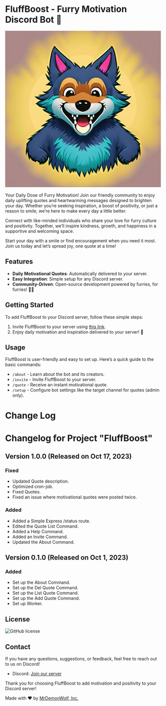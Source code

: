 # FluffBoost - Furry Motivation Discord Bot 🐾

![FluffBoost Logo](logo.jpg)

Your Daily Dose of Furry Motivation! Join our friendly community to enjoy daily uplifting quotes and heartwarming messages designed to brighten your day. Whether you’re seeking inspiration, a boost of positivity, or just a reason to smile, we’re here to make every day a little better.

Connect with like-minded individuals who share your love for furry culture and positivity. Together, we’ll inspire kindness, growth, and happiness in a supportive and welcoming space.

Start your day with a smile or find encouragement when you need it most. Join us today and let’s spread joy, one quote at a time!

## Features

- **Daily Motivational Quotes**: Automatically delivered to your server.
- **Easy Integration**: Simple setup for any Discord server.
- **Community-Driven**: Open-source development powered by furries, for furries! 🐺🐾

## Getting Started

To add FluffBoost to your Discord server, follow these simple steps:

1. Invite FluffBoost to your server using [this link](https://discord.com/api/oauth2/authorize?client_id=1152416549261561856&permissions=2147551232&scope=bot).
2. Enjoy daily motivation and inspiration delivered to your server! 🎉

## Usage

FluffBoost is user-friendly and easy to set up. Here’s a quick guide to the basic commands:

- `/about` - Learn about the bot and its creators.
- `/invite` - Invite FluffBoost to your server.
- `/quote` - Receive an instant motivational quote.
- `/setup` - Configure bot settings like the target channel for quotes (admin only).

# Change Log

# Changelog for Project "FluffBoost"

## Version 1.0.0 (Released on Oct 17, 2023)

### Fixed

- Updated Quote description.
- Optimized cron-job.
- Fixed Quotes.
- Fixed an issue where motivational quotes were posted twice.

### Added

- Added a Simple Express /status route.
- Edited the Quote List Command.
- Added a Help Command.
- Added an Invite Command.
- Updated the About Command.

## Version 0.1.0 (Released on Oct 1, 2023)

### Added

- Set up the About Command.
- Set up the Del Quote Command.
- Set up the List Quote Command.
- Set up the Add Quote Command.
- Set up Worker.

## License

![GitHub license](https://img.shields.io/github/license/MrDemonWolf/fluffboost.svg?style=for-the-badge&logo=github)

## Contact

If you have any questions, suggestions, or feedback, feel free to reach out to us on Discord!

- Discord: [Join our server](https://mrdwolf.com/discord)

Thank you for choosing FluffBoost to add motivation and positivity to your Discord server!

Made with ❤️ by <a href="https://www.mrdemonwolf.com">MrDemonWolf, Inc.</a>
